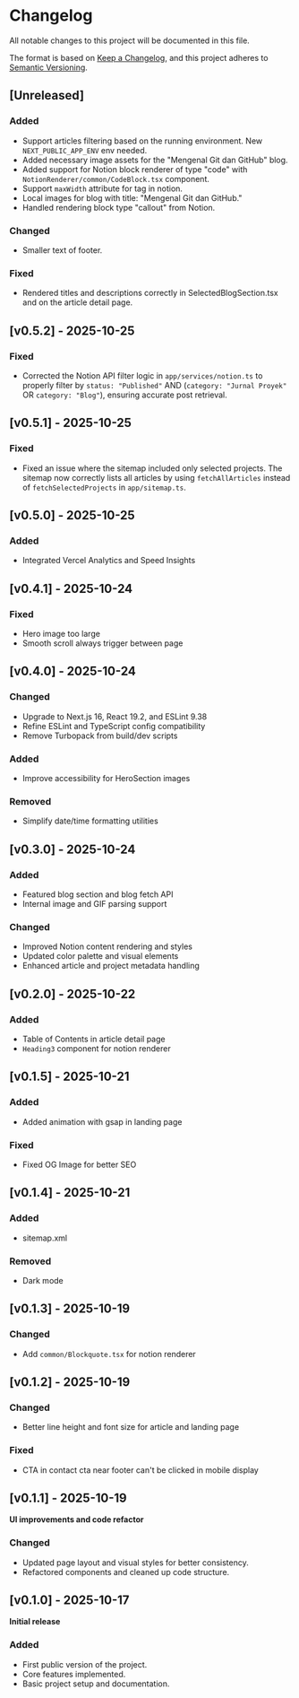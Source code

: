 # Changelog

All notable changes to this project will be documented in this file.

The format is based on [Keep a Changelog](https://keepachangelog.com/en/1.1.0/),
and this project adheres to [Semantic Versioning](https://semver.org/spec/v2.0.0.html).

## [Unreleased]

### Added

- Support articles filtering based on the running environment. New `NEXT_PUBLIC_APP_ENV` env needed.
- Added necessary image assets for the "Mengenal Git dan GitHub" blog.
- Added support for Notion block renderer of type "code" with `NotionRenderer/common/CodeBlock.tsx` component.
- Support `maxWidth` attribute for <LocalImage> tag in notion.
- Local images for blog with title: "Mengenal Git dan GitHub."
- Handled rendering block type "callout" from Notion.

### Changed

- Smaller text of footer.

### Fixed

- Rendered titles and descriptions correctly in SelectedBlogSection.tsx and on the article detail page.

## [v0.5.2] - 2025-10-25

### Fixed

- Corrected the Notion API filter logic in `app/services/notion.ts` to properly filter by `status: "Published"` AND (`category: "Jurnal Proyek"` OR `category: "Blog"`), ensuring accurate post retrieval.

## [v0.5.1] - 2025-10-25

### Fixed

- Fixed an issue where the sitemap included only selected projects. The sitemap now correctly lists all articles by using `fetchAllArticles` instead of `fetchSelectedProjects` in `app/sitemap.ts`.

## [v0.5.0] - 2025-10-25

### Added

- Integrated Vercel Analytics and Speed Insights

## [v0.4.1] - 2025-10-24

### Fixed

- Hero image too large
- Smooth scroll always trigger between page

## [v0.4.0] - 2025-10-24

### Changed

- Upgrade to Next.js 16, React 19.2, and ESLint 9.38
- Refine ESLint and TypeScript config compatibility
- Remove Turbopack from build/dev scripts

### Added

- Improve accessibility for HeroSection images

### Removed

- Simplify date/time formatting utilities

## [v0.3.0] - 2025-10-24

### Added

- Featured blog section and blog fetch API
- Internal image and GIF parsing support

### Changed

- Improved Notion content rendering and styles
- Updated color palette and visual elements
- Enhanced article and project metadata handling

## [v0.2.0] - 2025-10-22

### Added

- Table of Contents in article detail page
- `Heading3` component for notion renderer

## [v0.1.5] - 2025-10-21

### Added

- Added animation with gsap in landing page

### Fixed

- Fixed OG Image for better SEO

## [v0.1.4] - 2025-10-21

### Added

- sitemap.xml

### Removed

- Dark mode

## [v0.1.3] - 2025-10-19

### Changed

- Add `common/Blockquote.tsx` for notion renderer

## [v0.1.2] - 2025-10-19

### Changed

- Better line height and font size for article and landing page

### Fixed

- CTA in contact cta near footer can't be clicked in mobile display

## [v0.1.1] - 2025-10-19

**UI improvements and code refactor**

### Changed

- Updated page layout and visual styles for better consistency.
- Refactored components and cleaned up code structure.

## [v0.1.0] - 2025-10-17

**Initial release**

### Added

- First public version of the project.
- Core features implemented.
- Basic project setup and documentation.
